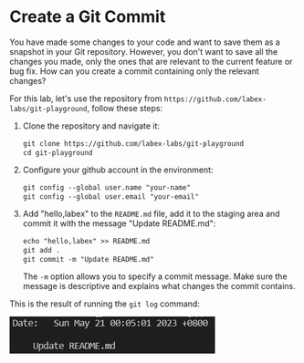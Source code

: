 # Create a Git Commit

You have made some changes to your code and want to save them as a snapshot in your Git repository. However, you don't want to save all the changes you made, only the ones that are relevant to the current feature or bug fix. How can you create a commit containing only the relevant changes?

For this lab, let's use the repository from `https://github.com/labex-labs/git-playground`, follow these steps:

1. Clone the repository and navigate it:

   ```
   git clone https://github.com/labex-labs/git-playground
   cd git-playground
   ```

2. Configure your github account in the environment:

   ```
   git config --global user.name "your-name"
   git config --global user.email "your-email"
   ```

3. Add "hello,labex" to the `README.md` file, add it to the staging area and commit it with the message "Update README.md":

   ```
   echo "hello,labex" >> README.md
   git add .
   git commit -m "Update README.md"
   ```

   The `-m` option allows you to specify a commit message. Make sure the message is descriptive and explains what changes the commit contains.

This is the result of running the `git log` command:

![<result>](./assets/challenge-create-commit-step1-1.png)
